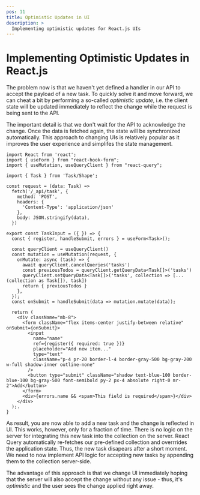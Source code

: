 ```yaml
---
pos: 11
title: Optimistic Updates in UI
description: >
  Implementing optimistic updates for React.js UIs
---
```


# Implementing Optimistic Updates in React.js

The problem now is that we haven't yet defined a handler in our API to accept the payload of a new task. To quickly solve it and move forward, we can cheat a bit by performing a so-called *optimistic update*, i.e. the client state will be updated immediately to reflect the change while the request is being sent to the API.

The important detail is that we don't wait for the API to acknowledge the change. Once the data is fetched again, the state will be synchronized automatically. This approach to changing UIs is relatively popular as it improves the user experience and simplifes the state management.

```tsx{3,19-27}
import React from 'react';
import { useForm } from "react-hook-form";
import { useMutation, useQueryClient } from "react-query";

import { Task } from 'Task/Shape';

const request = (data: Task) =>
  fetch('/_api/task', {
    method: 'POST',
    headers: {
      'Content-Type': 'application/json'
    },
    body: JSON.stringify(data),
  })

export const TaskInput = ({ }) => {
  const { register, handleSubmit, errors } = useForm<Task>();

  const queryClient = useQueryClient()
  const mutation = useMutation(request, {
    onMutate: async (task) => {
      await queryClient.cancelQueries('tasks')
      const previousTodos = queryClient.getQueryData<Task[]>('tasks')
      queryClient.setQueryData<Task[]>('tasks', collection => [...(collection as Task[]), task])
      return { previousTodos }
    },
  });
  const onSubmit = handleSubmit(data => mutation.mutate(data));

  return (
    <div className="mb-8">
      <form className="flex items-center justify-between relative" onSubmit={onSubmit}>
        <input
          name="name"
          ref={register({ required: true })}
          placeholder="Add new item..."
          type="text"
          className="p-4 pr-20 border-l-4 border-gray-500 bg-gray-200 w-full shadow-inner outline-none"
        />
        <button type="submit" className="shadow text-blue-100 border-blue-100 bg-gray-500 font-semibold py-2 px-4 absolute right-0 mr-2">Add</button>
      </form>
      <div>{errors.name && <span>This field is required</span>}</div>
    </div>
  );.
}
```

As result, you are now able to add a new task and the change is reflected in UI. This works, however, only for a fraction of time. There is no logic on the server for integrating this new task into the collection on the server. React Query automatically re-fetches our pre-defined collection and overrrides the application state. Thus, the new task disapears after a short moment. We need to now implement API logic for accepting new tasks by appending them to the collection server-side.

The advantage of this approach is that we change UI immediately hoping that the server will also accept the change without any issue - thus, it's *optimistic* and the user sees the change applied right away.
